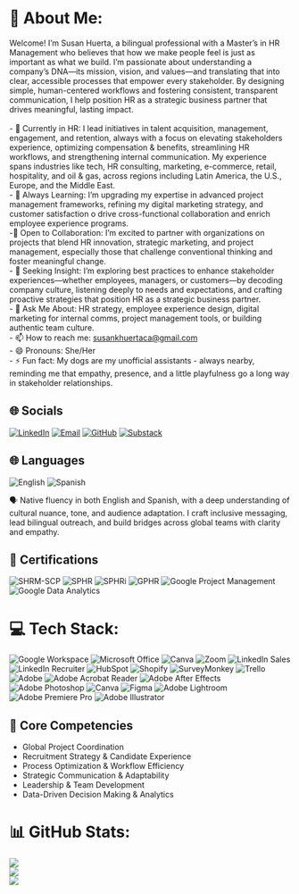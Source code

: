 # 💫 About Me:
Welcome! I’m Susan Huerta, a bilingual professional with a Master’s in HR Management who believes that how we make people feel is just as important as what we build. I’m passionate about understanding a company’s DNA—its mission, vision, and values—and translating that into clear, accessible processes that empower every stakeholder. By designing simple, human-centered workflows and fostering consistent, transparent communication, I help position HR as a strategic business partner that drives meaningful, lasting impact.<br><br>- 🔭 Currently in HR: I lead initiatives in talent acquisition, management, engagement, and retention, always with a focus on elevating stakeholders experience, optimizing compensation & benefits, streamlining HR workflows, and strengthening internal communication. My experience spans industries like tech, HR consulting, marketing, e-commerce, retail, hospitality, and oil & gas, across regions including Latin America, the U.S., Europe, and the Middle East.<br>- 🌱 Always Learning: I’m upgrading my expertise in advanced project management frameworks, refining my digital marketing strategy, and customer satisfaction o drive cross-functional collaboration and enrich employee experience programs.<br>-👯 Open to Collaboration: I’m excited to partner with organizations on projects that blend HR innovation, strategic marketing, and project management, especially those that challenge conventional thinking and foster meaningful change.<br>- 🤔 Seeking Insight: I’m exploring best practices to enhance stakeholder experiences—whether employees, managers, or customers—by decoding company culture, listening deeply to needs and expectations, and crafting proactive strategies that position HR as a strategic business partner.<br>- 💬 Ask Me About: HR strategy, employee experience design, digital marketing for internal comms, project management tools, or building authentic team culture.<br>- 📫 How to reach me: susankhuertaca@gmail.com<br>- 😄 Pronouns: She/Her<br>- ⚡ Fun fact: My dogs are my unofficial assistants - always nearby, reminding me that empathy, presence, and a little playfulness go a long way in stakeholder relationships.<br>


## 🌐 Socials  
[![LinkedIn](https://img.shields.io/badge/LinkedIn-blue?logo=linkedin&logoColor=white)](https://www.linkedin.com/in/YOUR-LINKEDIN) [![Email](https://img.shields.io/badge/Email-D14836?logo=gmail&logoColor=white)](mailto:YOUR-EMAIL@gmail.com)  [![GitHub](https://img.shields.io/badge/GitHub-black?logo=github&logoColor=white)](https://github.com/YOUR-GITHUB)  [![Substack](https://img.shields.io/badge/Substack-FF6719?logo=substack&logoColor=white)](https://YOUR-SUBSTACK.com)   


## 🌐 Languages

![English](https://img.shields.io/badge/English-Native-blue?style=for-the-badge)
![Spanish](https://img.shields.io/badge/Spanish-Native-blue?style=for-the-badge)

🗣️ Native fluency in both English and Spanish, with a deep understanding of cultural nuance, tone, and audience adaptation. I craft inclusive messaging, lead bilingual outreach, and build bridges across global teams with clarity and empathy.


## 🏅 Certifications

![SHRM-SCP](https://img.shields.io/badge/SHRM--SCP-May%202025-blue?style=for-the-badge)
![SPHR](https://img.shields.io/badge/SPHR-April%202025-blueviolet?style=for-the-badge)
![SPHRi](https://img.shields.io/badge/SPHRi-April%202025-blueviolet?style=for-the-badge)
![GPHR](https://img.shields.io/badge/GPHR-April%202025-blueviolet?style=for-the-badge)
![Google Project Management](https://img.shields.io/badge/Google%20Project%20Management-Aug%202025-yellowgreen?style=for-the-badge&logo=google&logoColor=white)
![Google Data Analytics](https://img.shields.io/badge/Google%20Data%20Analytics-Aug%202025-yellowgreen?style=for-the-badge&logo=google&logoColor=white)


# 💻 Tech Stack:
![Google Workspace](https://img.shields.io/badge/Google%20Workspace-4285F4?style=for-the-badge&logo=googleworkspace&logoColor=white)
![Microsoft Office](https://img.shields.io/badge/Microsoft%20Office-D83B01?style=for-the-badge&logo=microsoftoffice&logoColor=white)
![Canva](https://img.shields.io/badge/Canva-00C4CC?style=for-the-badge&logo=canva&logoColor=white)
![Zoom](https://img.shields.io/badge/Zoom-2D8CFF?style=for-the-badge&logo=zoom&logoColor=white)
![LinkedIn Sales](https://img.shields.io/badge/LinkedIn%20Sales%20Navigator-0077B5?style=for-the-badge&logo=linkedin&logoColor=white)
![LinkedIn Recruiter](https://img.shields.io/badge/LinkedIn%20Recruiter-0077B5?style=for-the-badge&logo=linkedin&logoColor=white)
![HubSpot](https://img.shields.io/badge/HubSpot-FF7A59?style=for-the-badge&logo=hubspot&logoColor=white)
![Shopify](https://img.shields.io/badge/Shopify-7AB55C?style=for-the-badge&logo=shopify&logoColor=white)
![SurveyMonkey](https://img.shields.io/badge/SurveyMonkey-00BF6F?style=for-the-badge&logo=surveymonkey&logoColor=white)
![Trello](https://img.shields.io/badge/Trello-0052CC?style=for-the-badge&logo=trello&logoColor=white)
![Adobe](https://img.shields.io/badge/adobe-%23FF0000.svg?style=for-the-badge&logo=adobe&logoColor=white) ![Adobe Acrobat Reader](https://img.shields.io/badge/Adobe%20Acrobat%20Reader-EC1C24.svg?style=for-the-badge&logo=Adobe%20Acrobat%20Reader&logoColor=white) ![Adobe After Effects](https://img.shields.io/badge/Adobe%20After%20Effects-9999FF.svg?style=for-the-badge&logo=Adobe%20After%20Effects&logoColor=white) ![Adobe Photoshop](https://img.shields.io/badge/adobe%20photoshop-%2331A8FF.svg?style=for-the-badge&logo=adobe%20photoshop&logoColor=white) ![Canva](https://img.shields.io/badge/Canva-%2300C4CC.svg?style=for-the-badge&logo=Canva&logoColor=white) ![Figma](https://img.shields.io/badge/figma-%23F24E1E.svg?style=for-the-badge&logo=figma&logoColor=white) ![Adobe Lightroom](https://img.shields.io/badge/Adobe%20Lightroom-31A8FF.svg?style=for-the-badge&logo=Adobe%20Lightroom&logoColor=white) ![Adobe Premiere Pro](https://img.shields.io/badge/Adobe%20Premiere%20Pro-9999FF.svg?style=for-the-badge&logo=Adobe%20Premiere%20Pro&logoColor=white) ![Adobe Illustrator](https://img.shields.io/badge/adobe%20illustrator-%23FF9A00.svg?style=for-the-badge&logo=adobe%20illustrator&logoColor=white)


## 🧩 Core Competencies

- Global Project Coordination  
- Recruitment Strategy & Candidate Experience  
- Process Optimization & Workflow Efficiency  
- Strategic Communication & Adaptability  
- Leadership & Team Development  
- Data-Driven Decision Making & Analytics

  
# 📊 GitHub Stats:
![](https://github-readme-stats.vercel.app/api?username=SusanHuerta&theme=dark&hide_border=false&include_all_commits=false&count_private=false)<br/>
![](https://nirzak-streak-stats.vercel.app/?user=SusanHuerta&theme=dark&hide_border=false)<br/>
![](https://github-readme-stats.vercel.app/api/top-langs/?username=SusanHuerta&theme=dark&hide_border=false&include_all_commits=false&count_private=false&layout=compact)
